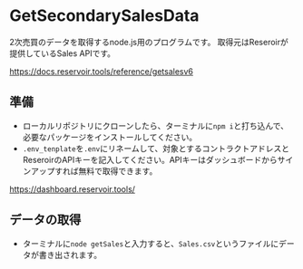 # GetSecondarySalesData
2次売買のデータを取得するnode.js用のプログラムです。
取得元はReseroirが提供しているSales APIです。

https://docs.reservoir.tools/reference/getsalesv6

## 準備
- ローカルリポジトリにクローンしたら、ターミナルに```npm i```と打ち込んで、必要なパッケージをインストールしてください。
- ```.env_tenplate```を```.env```にリネームして、対象とするコントラクトアドレスとReseroirのAPIキーを記入してください。APIキーはダッシュボードからサインアップすれば無料で取得できます。

https://dashboard.reservoir.tools/

## データの取得
- ターミナルに```node getSales```と入力すると、```Sales.csv```というファイルにデータが書き出されます。
